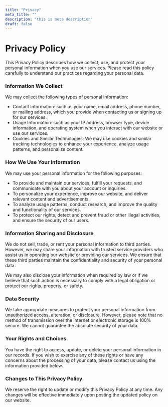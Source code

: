 ```yaml
---
title: "Privacy"
meta_title: ""
description: "this is meta description"
draft: false
---
```


# Privacy Policy
This Privacy Policy describes how we collect, use, and protect your personal information when you use our services. Please read this policy carefully to understand our practices regarding your personal data.

### Information We Collect
We may collect the following types of personal information:

- Contact Information: such as your name, email address, phone number, or mailing address, which you provide when contacting us or signing up for our services.
- Usage Information: such as your IP address, browser type, device information, and operating system when you interact with our website or use our services.
- Cookies and Similar Technologies: We may use cookies and similar tracking technologies to enhance your experience, analyze usage patterns, and personalize content.

### How We Use Your Information
We may use your personal information for the following purposes:

- To provide and maintain our services, fulfill your requests, and communicate with you about your account or inquiries.
- To personalize your experience, improve our website, and deliver relevant content and advertisements.
- To analyze usage patterns, conduct research, and improve the quality and functionality of our services.
- To protect our rights, detect and prevent fraud or other illegal activities, and ensure the security of our users.

### Information Sharing and Disclosure
We do not sell, trade, or rent your personal information to third parties. However, we may share your information with trusted service providers who assist us in operating our website or providing our services. We ensure that these third parties maintain the confidentiality and security of your personal data.

We may also disclose your information when required by law or if we believe that such action is necessary to comply with a legal obligation or protect our rights, property, or safety.

### Data Security
We take appropriate measures to protect your personal information from unauthorized access, alteration, or disclosure. However, please note that no method of transmission over the internet or electronic storage is 100% secure. We cannot guarantee the absolute security of your data.

### Your Rights and Choices
You have the right to access, update, or delete your personal information in our records. If you wish to exercise any of these rights or have any concerns about the processing of your data, please contact us using the information provided below.

### Changes to This Privacy Policy
We reserve the right to update or modify this Privacy Policy at any time. Any changes will be effective immediately upon posting the updated policy on our website.
